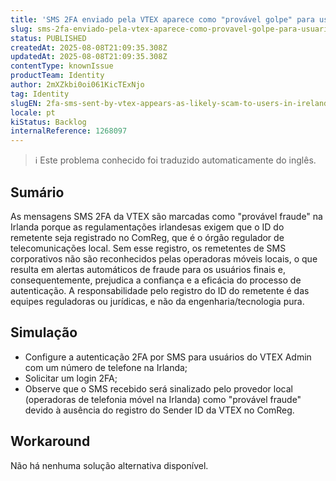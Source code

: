 ```yaml
---
title: 'SMS 2FA enviado pela VTEX aparece como "provável golpe" para usuários na Irlanda'
slug: sms-2fa-enviado-pela-vtex-aparece-como-provavel-golpe-para-usuarios-na-irlanda
status: PUBLISHED
createdAt: 2025-08-08T21:09:35.308Z
updatedAt: 2025-08-08T21:09:35.308Z
contentType: knownIssue
productTeam: Identity
author: 2mXZkbi0oi061KicTExNjo
tag: Identity
slugEN: 2fa-sms-sent-by-vtex-appears-as-likely-scam-to-users-in-ireland
locale: pt
kiStatus: Backlog
internalReference: 1268097
---
```


>ℹ️ Este problema conhecido foi traduzido automaticamente do inglês.

## Sumário


As mensagens SMS 2FA da VTEX são marcadas como "provável fraude" na Irlanda porque as regulamentações irlandesas exigem que o ID do remetente seja registrado no ComReg, que é o órgão regulador de telecomunicações local. Sem esse registro, os remetentes de SMS corporativos não são reconhecidos pelas operadoras móveis locais, o que resulta em alertas automáticos de fraude para os usuários finais e, consequentemente, prejudica a confiança e a eficácia do processo de autenticação. A responsabilidade pelo registro do ID do remetente é das equipes reguladoras ou jurídicas, e não da engenharia/tecnologia pura.
## Simulação



- Configure a autenticação 2FA por SMS para usuários do VTEX Admin com um número de telefone na Irlanda;
- Solicitar um login 2FA;
- Observe que o SMS recebido será sinalizado pelo provedor local (operadoras de telefonia móvel na Irlanda) como "provável fraude" devido à ausência do registro do Sender ID da VTEX no ComReg.


## Workaround


Não há nenhuma solução alternativa disponível.



